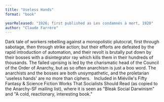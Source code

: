 ```yaml
---
title: "Useless Hands"
format: "book"

yearReleased: "1926; first published as Les condamnés à mort, 1920"
author: "Claude Farrère"
---
```

Dark tale of workers rebelling against a monopolistic  plutocrat, first through sabotage, then through strike action; but their efforts  are defeated by the rapid introduction of automation, and their revolt is  brutally put down by their bosses with a disintegrator ray which kills them in  their hundreds of thousands. The failed uprising is led by the charismatic head  of the Council of the Order of Anarchy, but as so often anarchism is just a boo  word. The anarchists and the bosses are both unsympathetic, and the proletarian  'useless hands' are no more than ciphers.
 
Included in Miéville's Fifty Fantasy & Science Fiction  Works That Socialists Should Read (as copied to the Anarchy-SF mailing list),  where it is seen as "Bleak Social Darwinism" and "A cold, reactionary,  interesting book."
 